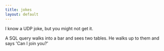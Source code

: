 ```yaml
---
title: jokes
layout: default
---
```


I know a UDP joke, but you might not get it.

A SQL query walks into a bar and sees two tables. He walks up to them
and says 'Can I join you?'
